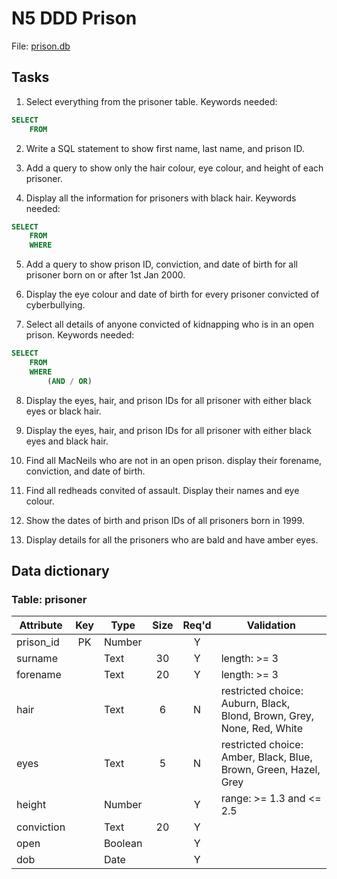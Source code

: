 # N5 DDD Prison

File: [prison.db](assets/prison.db "Download file")

## Tasks

1. Select everything from the prisoner table. Keywords needed:

``` SQL
SELECT
    FROM
```

2. Write a SQL statement to show first name, last name, and prison ID.

3. Add a query to show only the hair colour, eye colour, and height of each prisoner.

4. Display all the information for prisoners with black hair. Keywords needed:

``` SQL
SELECT
    FROM
    WHERE
```
        
5. Add a query to show prison ID, conviction, and date of birth for all prisoner born on or after 1st Jan 2000.

6. Display the eye colour and date of birth for every prisoner convicted of cyberbullying.

7. Select all details of anyone convicted of kidnapping who is in an open prison. Keywords needed:

``` SQL
SELECT
    FROM
    WHERE
        (AND / OR)
```

8. Display the eyes, hair, and prison IDs for all prisoner with either black eyes or black hair.

9. Display the eyes, hair, and  prison IDs for all prisoner with either black eyes and black hair.

10. Find all MacNeils who are not in an open prison. display their forename, conviction, and date of birth.
    
11. Find all redheads convited of assault.  Display their names and eye colour.

12. Show the dates of birth and prison IDs of all prisoners born in 1999.

13. Display details for all the prisoners who are bald and have amber eyes.


## Data dictionary

### Table: prisoner

| Attribute  | Key   | Type    | Size  | Req'd | Validation |
| ---------  | :---: | ----    | :---: | :---: | ---------- |
| prison_id  | PK    | Number  |       | Y     |            |
| surname    |       | Text    | 30    | Y     | length: >= 3 |
| forename   |       | Text    | 20    | Y     | length: >= 3 |
| hair       |       | Text    | 6     | N     | restricted choice: Auburn, Black, Blond, Brown, Grey, None, Red, White |
| eyes       |       | Text    | 5     | N     | restricted choice: Amber, Black, Blue, Brown, Green, Hazel, Grey |
| height     |       | Number  |       | Y     | range: >= 1.3 and <= 2.5 |
| conviction |       | Text    | 20    | Y     |            |       
| open       |       | Boolean |       | Y     |            |
| dob        |       | Date    |       | Y     |            |
